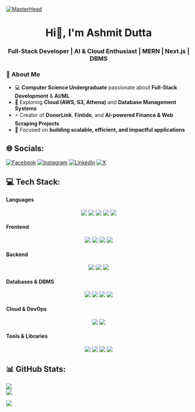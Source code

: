 [![MasterHead](https://i.pinimg.com/originals/91/2c/13/912c1339020235e45c20a6cde9829974.png)](https://rishavchanda.io)
<h1 align="center">Hi👋, I'm Ashmit Dutta</h1>
<h3 align="center">Full-Stack Developer | AI & Cloud Enthusiast | MERN | Next.js | DBMS</h3>


### 🌟 About Me
- 💻 **Computer Science Undergraduate** passionate about **Full-Stack Development** & **AI/ML**  
- 🌱 Exploring **Cloud (AWS, S3, Athena)** and **Database Management Systems**  
- ⚡ Creator of **DonorLink**, **Fintide**, and **AI-powered Finance & Web Scraping Projects**  
- 🎯 Focused on **building scalable, efficient, and impactful applications**  



## 🌐 Socials:
[![Facebook](https://img.shields.io/badge/Facebook-%231877F2.svg?logo=Facebook&logoColor=white)](https://www.facebook.com/profile.php?id=100084012086797) [![Instagram](https://img.shields.io/badge/Instagram-%23E4405F.svg?logo=Instagram&logoColor=white)](https://instagram.com/ftashmit) [![LinkedIn](https://img.shields.io/badge/LinkedIn-%230077B5.svg?logo=linkedin&logoColor=white)](https://linkedin.com/in/ftashmit) [![X](https://img.shields.io/badge/X-black.svg?logo=X&logoColor=white)](https://x.com/ftashmit) 



## 💻 Tech Stack:

#### **Languages**
<p align="center">
  <img src="https://img.shields.io/badge/Java-%23ED8B00.svg?style=for-the-badge&logo=openjdk&logoColor=white"/> 
  <img src="https://img.shields.io/badge/JavaScript-F7DF1E.svg?style=for-the-badge&logo=javascript&logoColor=black"/>
  <img src="https://img.shields.io/badge/TypeScript-007ACC.svg?style=for-the-badge&logo=typescript&logoColor=white"/>
  <img src="https://img.shields.io/badge/C-00599C.svg?style=for-the-badge&logo=c&logoColor=white"/>
  <img src="https://img.shields.io/badge/Python-3776AB.svg?style=for-the-badge&logo=python&logoColor=white"/>
</p>

#### **Frontend**
<p align="center">
  <img src="https://img.shields.io/badge/React-61DAFB.svg?style=for-the-badge&logo=react&logoColor=black"/>
  <img src="https://img.shields.io/badge/Next.js-000000.svg?style=for-the-badge&logo=nextdotjs&logoColor=white"/>
  <img src="https://img.shields.io/badge/TailwindCSS-38B2AC.svg?style=for-the-badge&logo=tailwind-css&logoColor=white"/>
  <img src="https://img.shields.io/badge/Shadcn_UI-000000.svg?style=for-the-badge&logo=shadcnui&logoColor=white"/>
</p>

#### **Backend**
<p align="center">
  <img src="https://img.shields.io/badge/Node.js-43853D.svg?style=for-the-badge&logo=node.js&logoColor=white"/>
  <img src="https://img.shields.io/badge/Express.js-404D59.svg?style=for-the-badge"/>
  <img src="https://img.shields.io/badge/Django-092E20.svg?style=for-the-badge&logo=django&logoColor=white"/>
</p>

#### **Databases & DBMS**
<p align="center">
  <img src="https://img.shields.io/badge/MongoDB-4EA94B.svg?style=for-the-badge&logo=mongodb&logoColor=white"/>
  <img src="https://img.shields.io/badge/PostgreSQL-316192.svg?style=for-the-badge&logo=postgresql&logoColor=white"/>
  <img src="https://img.shields.io/badge/Supabase-3ECF8E.svg?style=for-the-badge&logo=supabase&logoColor=white"/>
  <img src="https://img.shields.io/badge/ANSI%20SQL-336791.svg?style=for-the-badge&logo=databricks&logoColor=white"/>
</p>

#### **Cloud & DevOps**
<p align="center">
  <img src="https://img.shields.io/badge/AWS-FF9900.svg?style=for-the-badge&logo=amazonaws&logoColor=white"/>
  <img src="https://img.shields.io/badge/Docker-2496ED.svg?style=for-the-badge&logo=docker&logoColor=white"/>
</p>

#### **Tools & Libraries**
<p align="center">
  <img src="https://img.shields.io/badge/Git-F05032.svg?style=for-the-badge&logo=git&logoColor=white"/>
  <img src="https://img.shields.io/badge/Selenium-43B02A.svg?style=for-the-badge&logo=selenium&logoColor=white"/>
  <img src="https://img.shields.io/badge/Postman-FF6C37.svg?style=for-the-badge&logo=postman&logoColor=white"/>
  <img src="https://img.shields.io/badge/Vercel-000000.svg?style=for-the-badge&logo=vercel&logoColor=white"/>
</p>


## 📊 GitHub Stats:
![](https://github-readme-streak-stats.herokuapp.com/?user=ftashmit&theme=dark&hide_border=true)<br/>
![](https://github-readme-stats.vercel.app/api/top-langs/?username=ftashmit&theme=dark&hide_border=true&include_all_commits=true&count_private=true&layout=compact)


[![](https://visitcount.itsvg.in/api?id=ftashmit&icon=0&color=3)](https://visitcount.itsvg.in)

<!-- Proudly created with GPRM ( https://gprm.itsvg.in ) -->
